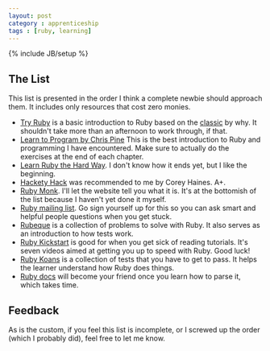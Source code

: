 ```yaml
---
layout: post
category : apprenticeship
tags : [ruby, learning]
---
```

{% include JB/setup %}

## The List

This list is presented in the order I think a complete newbie should
approach them. It includes only resources that cost zero monies.

+ [Try Ruby](http://tryruby.org/) is a basic introduction to Ruby based
  on the [classic](http://www.rubyinside.com/media/poignant-guide.pdf) by why. It shouldn't take more than an afternoon to work through, if that.
+ [Learn to Program by Chris Pine](http://pine.fm/LearnToProgram/) This
  is the best introduction to Ruby and programming I have encountered.
Make sure to actually do the exercises at the end of each chapter.
+ [Learn Ruby the Hard Way](http://ruby.learncodethehardway.org/book/). I don't know how it ends yet, but I like the beginning.
+ [Hackety Hack](http://hackety.com/) was recommended to me by Corey
Haines. A+.
+ [Ruby Monk](http://rubymonk.com/). I'll let the website tell you what
  it is. It's at the bottomish of the list because I haven't yet done it
myself.
+ [Ruby mailing list](http://www.ruby-lang.org/en/community/mailing-lists/). Go sign yourself up for this so you can ask smart and helpful people questions when you get stuck.
+ [Rubeque](http://rubeque.com/) is a collection of problems to solve
  with Ruby. It also serves as an introduction to how tests work.
+ [Ruby Kickstart](http://ruby-kickstart.com/) is good for when you get
  sick of reading tutorials. It's seven videos aimed at getting you up
to speed with Ruby. Good luck!
+ [Ruby Koans](http://rubykoans.com/) is a collection of tests that you
  have to get to pass. It helps the learner understand how Ruby does
things.
+ [Ruby docs](http://www.ruby-doc.org/) will become your friend once you
  learn how to parse it, which takes time.

## Feedback

As is the custom, if you feel this list is incomplete, or I screwed up
the order (which I probably did), feel free to let me know.
